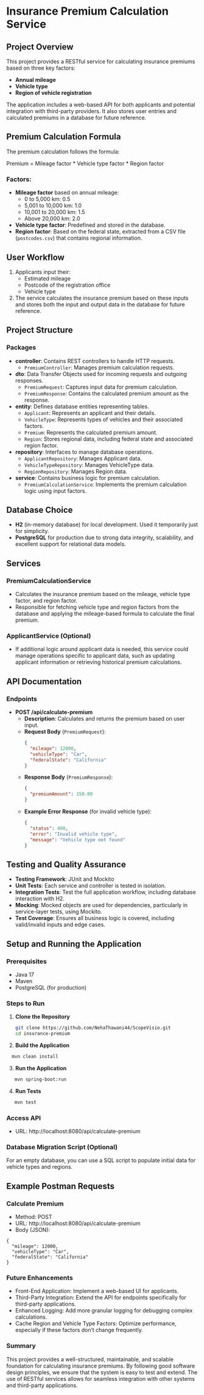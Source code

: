 # Insurance Premium Calculation Service

## Project Overview
This project provides a RESTful service for calculating insurance premiums based on three key factors:
- **Annual mileage**
- **Vehicle type**
- **Region of vehicle registration**

The application includes a web-based API for both applicants and potential integration with third-party providers. It also stores user entries and calculated premiums in a database for future reference.

## Premium Calculation Formula
The premium calculation follows the formula:

Premium = Mileage factor * Vehicle type factor * Region factor

### Factors:
- **Mileage factor** based on annual mileage:
    - 0 to 5,000 km: 0.5
    - 5,001 to 10,000 km: 1.0
    - 10,001 to 20,000 km: 1.5
    - Above 20,000 km: 2.0
- **Vehicle type factor**: Predefined and stored in the database.
- **Region factor**: Based on the federal state, extracted from a CSV file (`postcodes.csv`) that contains regional information.

## User Workflow
1. Applicants input their:
    - Estimated mileage
    - Postcode of the registration office
    - Vehicle type
2. The service calculates the insurance premium based on these inputs and stores both the input and output data in the database for future reference.

## Project Structure
### Packages
- **controller**: Contains REST controllers to handle HTTP requests.
    - `PremiumController`: Manages premium calculation requests.
- **dto**: Data Transfer Objects used for incoming requests and outgoing responses.
    - `PremiumRequest`: Captures input data for premium calculation.
    - `PremiumResponse`: Contains the calculated premium amount as the response.
- **entity**: Defines database entities representing tables.
    - `Applicant`: Represents an applicant and their details.
    - `VehicleType`: Represents types of vehicles and their associated factors.
    - `Premium`: Represents the calculated premium amount.
    - `Region`: Stores regional data, including federal state and associated region factor.
- **repository**: Interfaces to manage database operations.
    - `ApplicantRepository`: Manages Applicant data.
    - `VehicleTypeRepository`: Manages VehicleType data.
    - `RegionRepository`: Manages Region data.
- **service**: Contains business logic for premium calculation.
    - `PremiumCalculationService`: Implements the premium calculation logic using input factors.

## Database Choice
- **H2** (in-memory database) for local development. Used it temporarily just for simplicity.
- **PostgreSQL** for production due to strong data integrity, scalability, and excellent support for relational data models.

## Services
### PremiumCalculationService
- Calculates the insurance premium based on the mileage, vehicle type factor, and region factor.
- Responsible for fetching vehicle type and region factors from the database and applying the mileage-based formula to calculate the final premium.

### ApplicantService (Optional)
- If additional logic around applicant data is needed, this service could manage operations specific to applicant data, such as updating applicant information or retrieving historical premium calculations.

## API Documentation
### Endpoints
- **POST /api/calculate-premium**
    - **Description**: Calculates and returns the premium based on user input.
    - **Request Body** (`PremiumRequest`):
      ```json
      {
        "mileage": 12000,
        "vehicleType": "Car",
        "federalState": "California"
      }
      ```
    - **Response Body** (`PremiumResponse`):
      ```json
      {
        "premiumAmount": 150.00
      }
      ```
    - **Example Error Response** (for invalid vehicle type):
      ```json
      {
        "status": 400,
        "error": "Invalid vehicle type",
        "message": "Vehicle type not found"
      }
      ```

## Testing and Quality Assurance
- **Testing Framework**: JUnit and Mockito
- **Unit Tests**: Each service and controller is tested in isolation.
- **Integration Tests**: Test the full application workflow, including database interaction with H2.
- **Mocking**: Mocked objects are used for dependencies, particularly in service-layer tests, using Mockito.
- **Test Coverage**: Ensures all business logic is covered, including valid/invalid inputs and edge cases.

## Setup and Running the Application
### Prerequisites
- Java 17
- Maven
- PostgreSQL (for production)

### Steps to Run
1. **Clone the Repository**
   ```bash
   git clone https://github.com/NehaThawani44/ScopeVisio.git
   cd insurance-premium

2. **Build the Application**
 ```bash
   mvn clean install
  ```

3. **Run the Application**
```bash
   mvn spring-boot:run
  ```

4. **Run Tests**
```bash
   mvn test
```


### Access API

* URL: http://localhost:8080/api/calculate-premium

 ### Database Migration Script (Optional)
For an empty database, you can use a SQL script to populate initial data for vehicle types and regions.

## Example Postman Requests
### Calculate Premium
* Method: POST
* URL: http://localhost:8080/api/calculate-premium
* Body (JSON):
```
{
  "mileage": 12000,
  "vehicleType": "Car",
  "federalState": "California"
}
```


### Future Enhancements
* Front-End Application: Implement a web-based UI for applicants.
* Third-Party Integration: Extend the API for endpoints specifically for third-party applications.
* Enhanced Logging: Add more granular logging for debugging complex calculations.
* Cache Region and Vehicle Type Factors: Optimize performance, especially if these factors don’t change frequently.

### Summary
This project provides a well-structured, maintainable, and scalable foundation for calculating insurance premiums. By following good software design principles, we ensure that the system is easy to test and extend. The use of RESTful services allows for seamless integration with other systems and third-party applications.
